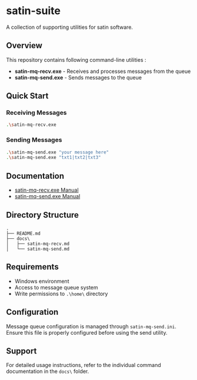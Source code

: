 # satin-suite

A collection of supporting utilities for satin software.

## Overview

This repository contains following command-line utilities :

- **satin-mq-recv.exe** - Receives and processes messages from the queue
- **satin-mq-send.exe** - Sends messages to the queue

## Quick Start

### Receiving Messages
```bash
.\satin-mq-recv.exe
```

### Sending Messages
```bash
.\satin-mq-send.exe "your message here"
.\satin-mq-send.exe "txt1|txt2|txt3"
```

## Documentation

- [satin-mq-recv.exe Manual](docs\satin-mq-recv.md)
- [satin-mq-send.exe Manual](docs\satin-mq-send.md)

## Directory Structure

```
.
├── README.md
├── docs\
│   ├── satin-mq-recv.md
│   └── satin-mq-send.md
```

## Requirements

- Windows environment
- Access to message queue system
- Write permissions to `.\home\` directory

## Configuration

Message queue configuration is managed through `satin-mq-send.ini`. Ensure this file is properly configured before using the send utility.

## Support

For detailed usage instructions, refer to the individual command documentation in the `docs\` folder.